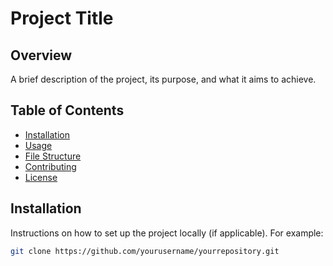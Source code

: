 # Project Title

## Overview
A brief description of the project, its purpose, and what it aims to achieve.

## Table of Contents
- [Installation](#installation)
- [Usage](#usage)
- [File Structure](#file-structure)
- [Contributing](#contributing)
- [License](#license)

## Installation
Instructions on how to set up the project locally (if applicable). For example:
```bash
git clone https://github.com/yourusername/yourrepository.git
